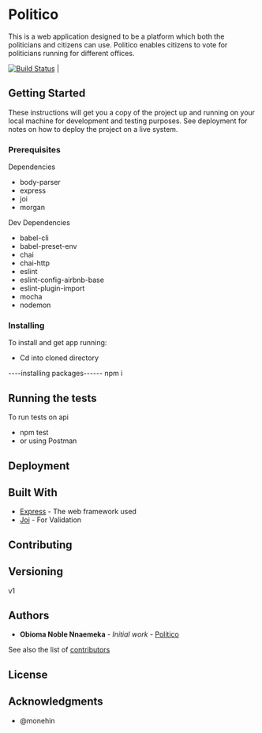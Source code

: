 # Politico

This is a web application designed to be a platform which both the politicians and citizens can use.
Politico enables citizens to vote for politicians running for different offices.


[![Build Status](https://travis-ci.com/nobioma1/Politico.svg?branch=develop)](https://travis-ci.com/nobioma1/Politico)   |  
## Getting Started

These instructions will get you a copy of the project up and running on your local machine for development and testing purposes. See deployment for notes on how to deploy the project on a live system.

### Prerequisites
Dependencies
- body-parser
- express
- joi
- morgan

Dev Dependencies
- babel-cli
- babel-preset-env
- chai
- chai-http
- eslint
- eslint-config-airbnb-base
- eslint-plugin-import
- mocha
- nodemon

### Installing
To install and get app running:
- Cd into cloned directory

----installing packages------
npm i

## Running the tests

To run tests on api
- npm test
- or using Postman

## Deployment


## Built With

* [Express](https://expressjs.com/) - The web framework used
* [Joi](https://github.com/hapijs/joi) - For Validation 

## Contributing


## Versioning
 v1

## Authors

* **Obioma Noble Nnaemeka** - *Initial work* - [Politico](https://github.com/nobioma1/Politico)

See also the list of [contributors](https://github.com/nobioma1/Politico/contributors) 

## License

## Acknowledgments

* @monehin

